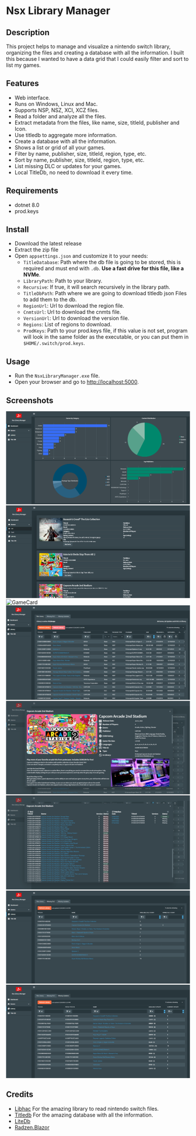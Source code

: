 ﻿# Nsx Library Manager

## Description
This project helps to manage and visualize a nintendo switch library, organizing the files and creating a database with all the information.
I built this because I wanted to have a data grid that I could easily filter and sort to list my games.

## Features
- Web interface.
- Runs on Windows, Linux and Mac.
- Supports NSP, NSZ, XCI, XCZ files.
- Read a folder and analyze all the files.
- Extract metadata from the files, like name, size, titleId, publisher and Icon.
- Use titledb to aggregate more information.
- Create a database with all the information.
- Shows a list or grid of all your games.
- Filter by name, publisher, size, titleId, region, type, etc.
- Sort by name, publisher, size, titleId, region, type, etc.
- List missing DLC or updates for your games.
- Local TitleDb, no need to download it every time.

## Requirements
- dotnet 8.0
- prod.keys

## Install
- Download the latest release
- Extract the zip file
- Open `appsettings.json` and customize it to your needs:
  - `TitleDatabase`: Path where the db file is going to be stored, this is required and must end with `.db`. **Use a fast drive for this file, like a NVMe**.
  - `LibraryPath`: Path to your library.
  - `Recursive`: If true, it will search recursively in the library path.
  - `TitleDbPath`: Path where we are going to download titledb json Files to add them to the db.
  - `RegionUrl`: Url to download the region file.
  - `CnmtsUrl`: Url to download the cnmts file.
  - `VersionUrl`: Url to download the version file.
  - `Regions`: List of regions to download.
  - `ProdKeys`: Path to your prod.keys file, if this value is not set, program will look in the same folder as the executable, or you can put them in `$HOME/.switch/prod.keys`.

 ## Usage
- Run the `NsxLibraryManager.exe` file.
- Open your browser and go to [http://localhost:5000](http://localhost:5000).

## Screenshots
![Dashboard](./screenshots/dashboard.png)
![GameList](./screenshots/gamelist.png)
![GameCard](./screenshots/gamecard.png)
![Library](./screenshots/library.png)
![Detail](./screenshots/gamedetail.png)
![DetailDlcUpdates](./screenshots/gamedetail-2.png)
![MissingDLC](./screenshots/missingdlc.png)
![MissingUpdates](./screenshots/missingupdates.png)


## Credits
- [Libhac](https://github.com/Thealexbarney/LibHac) For the amazing library to read nintendo switch files.
- [Titledb](https://github.com/blawar/titledb) For the amazing database with all the information.
- [LiteDb](https://www.litedb.org) 
- [Radzen.Blazor](https://github.com/radzenhq/radzen-blazor) 
